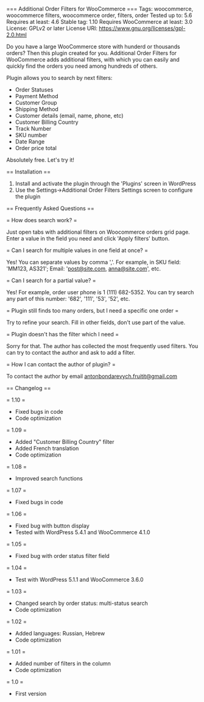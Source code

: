 === Additional Order Filters for WooCommerce ===
Tags: woocommerce, woocommerce filters, woocommerce order, filters, order
Tested up to: 5.6
Requires at least: 4.6
Stable tag: 1.10
Requires WooCommerce at least: 3.0
License: GPLv2 or later
License URI: https://www.gnu.org/licenses/gpl-2.0.html

Do you have a large WooCommerce store with hunderd or thousands orders? Then this plugin created for you. Additional Order Filters for WooCommerce adds additional filters, with which you can easily and quickly find the orders you need among hundreds of others.

Plugin allows you to search by next filters:
<ul>
	<li>Order Statuses</li>
	<li>Payment Method</li>
	<li>Customer Group</li>
	<li>Shipping Method</li>
	<li>Customer details (email, name, phone, etc)</li>
	<li>Customer Billing Country</li>
	<li>Track Number</li>
	<li>SKU number</li>
	<li>Date Range</li>
	<li>Order price total</li>
</ul>

Absolutely free. Let's try it!

== Installation ==

1. Install and activate the plugin through the 'Plugins' screen in WordPress
2. Use the Settings->Additional Order Filters Settings screen to configure the plugin

== Frequently Asked Questions ==

= How does search work? =

Just open tabs with additional filters on Woocommerce orders grid page. Enter a value in the field you need and click 'Apply filters' button.

= Can I search for multiple values in one field at once? =

Yes! You can separate values by comma ','. For example, in SKU field: 'MM123, AS321'; Email: 'post@site.com, anna@site.com', etc.

= Can I search for a partial value? =

Yes! For example, order user phone is 1 (111) 682-5352. You can try search any part of this number: '682', '111', '53', '52', etc.

= Plugin still finds too many orders, but I need a specific one order =

Try to refine your search. Fill in other fields, don't use part of the value.

= Plugin doesn't has the filter which I need =

Sorry for that. The author has collected the most frequently used filters. You can try to contact the author and ask to add a filter.

= How I can contact the author of plugin? =

To contact the author by email antonbondarevych.fruitit@gmail.com


== Changelog ==

= 1.10 =
* Fixed bugs in code
* Code optimization

= 1.09 =
* Added "Customer Billing Country" filter
* Added French translation
* Code optimization

= 1.08 =
* Improved search functions

= 1.07 =
* Fixed bugs in code

= 1.06 =
* Fixed bug with button display
* Tested with WordPress 5.4.1 and WooCommerce 4.1.0

= 1.05 =
* Fixed bug with order status filter field

= 1.04 =
* Test with WordPress 5.1.1 and WooCommerce 3.6.0

= 1.03 =
* Changed search by order status: multi-status search
* Сode optimization

= 1.02 =
* Added languages: Russian, Hebrew
* Сode optimization

= 1.01 =
* Added number of filters in the column
* Сode optimization

= 1.0 =
* First version
